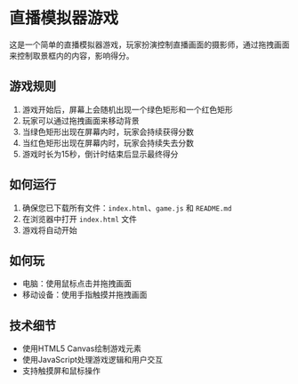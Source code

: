 # 直播模拟器游戏

这是一个简单的直播模拟器游戏，玩家扮演控制直播画面的摄影师，通过拖拽画面来控制取景框内的内容，影响得分。

## 游戏规则

1. 游戏开始后，屏幕上会随机出现一个绿色矩形和一个红色矩形
2. 玩家可以通过拖拽画面来移动背景
3. 当绿色矩形出现在屏幕内时，玩家会持续获得分数
4. 当红色矩形出现在屏幕内时，玩家会持续失去分数
5. 游戏时长为15秒，倒计时结束后显示最终得分

## 如何运行

1. 确保您已下载所有文件：`index.html`、`game.js` 和 `README.md`
2. 在浏览器中打开 `index.html` 文件
3. 游戏将自动开始

## 如何玩

- 电脑：使用鼠标点击并拖拽画面
- 移动设备：使用手指触摸并拖拽画面

## 技术细节

- 使用HTML5 Canvas绘制游戏元素
- 使用JavaScript处理游戏逻辑和用户交互
- 支持触摸屏和鼠标操作 
